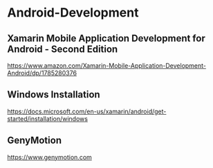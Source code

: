# Android-Development


## Xamarin Mobile Application Development for Android - Second Edition 

https://www.amazon.com/Xamarin-Mobile-Application-Development-Android/dp/1785280376

## Windows Installation

https://docs.microsoft.com/en-us/xamarin/android/get-started/installation/windows

## GenyMotion

https://www.genymotion.com
